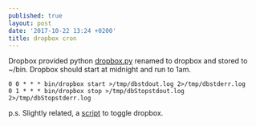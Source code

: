 ```yaml
---
published: true
layout: post
date: '2017-10-22 13:24 +0200'
title: dropbox cron
---
```

Dropbox provided python [dropbox.py](https://www.dropbox.com/download?dl=packages/dropbox.py) renamed to dropbox and stored to ~/bin. Dropbox should start at midnight and run to 1am.

	0 0 * * * bin/dropbox start >/tmp/dbstdout.log 2>/tmp/dbstderr.log
	0 1 * * * bin/dropbox stop >/tmp/dbStopstdout.log 2>/tmp/dbStopstderr.log
    
p.s. Slightly related, a [script](https://raw.githubusercontent.com/brontosaurusrex/stretchbang/master/bin/droptoggle) to toggle dropbox.
